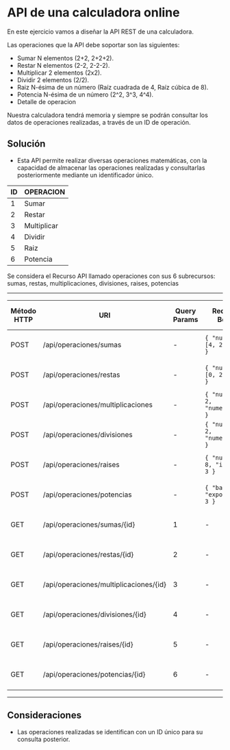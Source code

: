 # API de una calculadora online

En este ejercicio vamos a diseñar la API REST de una calculadora.

Las operaciones que la API debe soportar son las siguientes:

- Sumar N elementos (2+2, 2+2+2).
- Restar N elementos (2-2, 2-2-2).
- Multiplicar 2 elementos (2x2).
- Dividir 2 elementos (2/2).
- Raiz N-ésima de un número (Raíz cuadrada de 4, Raíz cúbica de 8).
- Potencia N-ésima de un número (2^2, 3^3, 4^4).
- Detalle de operacion

Nuestra calculadora tendrá memoria y siempre se podrán consultar los datos de operaciones realizadas, a través de un ID de operación.

## Solución

- Esta API permite realizar diversas operaciones matemáticas, con la capacidad de almacenar las operaciones realizadas y consultarlas posteriormente mediante un identificador único.

| ID  | OPERACION   |
| --- | ----------- |
| 1   | Sumar       |
| 2   | Restar      |
| 3   | Multiplicar |
| 4   | Dividir     |
| 5   | Raiz        |
| 6   | Potencia    |

Se considera el Recurso API llamado operaciones con sus 6 subrecursos: sumas, restas, multiplicaciones, divisiones, raises, potencias

---

| Método HTTP | URI                                    | Query Params | Request Body                     | Response Body                    | Códigos HTTP de respuesta |
| ----------- | -------------------------------------- | ------------ | -------------------------------- | -------------------------------- | ------------------------- |
| POST        | /api/operaciones/sumas                 | -            | `{ "numeros": [4, 2, 2, 2] }`    | `{ "resultado": 10, "id": "1" }` | 200, 400                  |
| POST        | /api/operaciones/restas                | -            | `{ "numeros": [0, 2, 2, 2] }`    | `{ "resultado": -2, "id": "2" }` | 200, 400                  |
| POST        | /api/operaciones/multiplicaciones      | -            | `{ "numero1": 2, "numero2": 2 }` | `{ "resultado": 4, "id": "3" }`  | 200, 400                  |
| POST        | /api/operaciones/divisiones            | -            | `{ "numero1": 2, "numero2": 2 }` | `{ "resultado": 1, "id": "4" }`  | 200, 400                  |
| POST        | /api/operaciones/raises                | -            | `{ "numero": 8, "indice": 3 }`   | `{ "resultado": 2, "id": "5" }`  | 200, 400                  |
| POST        | /api/operaciones/potencias             | -            | `{ "base": 2, "exponente": 3 }`  | `{ "resultado": 8, "id": "6" }`  | 200, 400                  |
| GET         | /api/operaciones/sumas/{id}            | 1            | -                                | `{ "resultado": 10, "id": "1" }` | 200, 404                  |
| GET         | /api/operaciones/restas/{id}           | 2            | -                                | `{ "resultado": -2, "id": "2" }` | 200, 404                  |
| GET         | /api/operaciones/multiplicaciones/{id} | 3            | -                                | `{ "resultado": 4, "id": "3" }`  | 200, 404                  |
| GET         | /api/operaciones/divisiones/{id}       | 4            | -                                | `{ "resultado": 1, "id": "4" }`  | 200, 404                  |
| GET         | /api/operaciones/raises/{id}           | 5            | -                                | `{ "resultado": 2, "id": "5" }`  | 200, 404                  |
| GET         | /api/operaciones/potencias/{id}        | 6            | -                                | `{ "resultado": 8, "id": "6" }`  | 200, 404                  |

---

## Consideraciones

- Las operaciones realizadas se identifican con un ID único para su consulta posterior.
